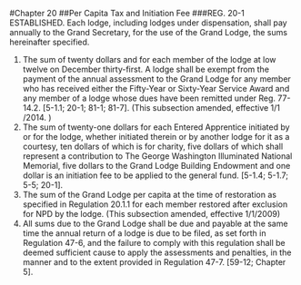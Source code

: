 #Chapter 20
##Per Capita Tax and Initiation Fee
###REG. 20-1 ESTABLISHED.
Each lodge, including lodges under dispensation, shall pay annually to the Grand Secretary, for the use of the Grand Lodge, the sums hereinafter specified.
1. The sum of twenty dollars and for each member of the lodge at low twelve on December thirty-first. A lodge shall be exempt from the payment of the annual assessment to the Grand Lodge for any member who has received either the Fifty-Year or Sixty-Year Service Award and any member of a lodge whose dues have been remitted under Reg. 77-14.2. [5-1.1; 20-1; 81-1; 81-7]. (This subsection amended, effective 1/1 /2014. )
2. The sum of twenty-one dollars for each Entered Apprentice initiated by or for the lodge, whether initiated therein or by another lodge for it as a courtesy, ten dollars of which is for charity, five dollars of which shall represent a contribution to The George Washington Illuminated National Memorial, five dollars to the Grand Lodge Building Endowment and one dollar is an initiation fee to be applied to the general fund. [5-1.4; 5-1.7; 5-5; 20-1].
3. The sum of the Grand Lodge per capita at the time of restoration as specified in Regulation 20.1.1 for each member restored after exclusion for NPD by the lodge. (This subsection amended, effective 1/1/2009)
4. All sums due to the Grand Lodge shall be due and payable at the same time the annual return of a lodge is due to be filed, as set forth in Regulation 47-6, and the failure to comply with this regulation shall be deemed sufficient cause to apply the assessments and penalties, in the manner and to the extent provided in Regulation 47-7. [59-12; Chapter 5].